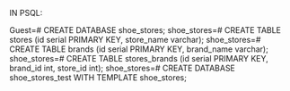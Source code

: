 IN PSQL:

Guest=# CREATE DATABASE shoe_stores;
shoe_stores=# CREATE TABLE stores (id serial PRIMARY KEY, store_name varchar);
shoe_stores=# CREATE TABLE brands (id serial PRIMARY KEY, brand_name varchar);
shoe_stores=# CREATE TABLE stores_brands (id serial PRIMARY KEY, brand_id int, store_id int);
shoe_stores=# CREATE DATABASE shoe_stores_test WITH TEMPLATE shoe_stores;
